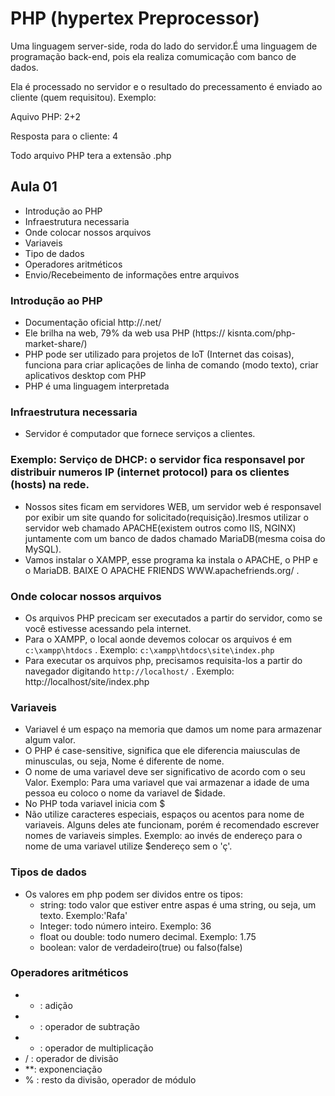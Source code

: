 # PHP (hypertex Preprocessor)
Uma linguagem server-side, roda do lado do servidor.É  uma linguagem de programação back-end, pois ela realiza comumicação com banco de dados.

Ela é processado no servidor e o resultado do precessamento é enviado ao cliente (quem requisitou). Exemplo:

Aquivo  PHP: 2+2

Resposta para o cliente: 4

Todo arquivo PHP tera a extensão .php

## Aula 01
- Introdução ao PHP
- Infraestrutura necessaria
- Onde colocar nossos arquivos
- Variaveis 
- Tipo de dados
- Operadores aritméticos
- Envio/Recebeimento de informações entre arquivos 

### Introdução ao PHP
- Documentação oficial http://.net/
- Ele brilha na web, 79% da web usa PHP (https:// kisnta.com/php-market-share/)
- PHP pode ser utilizado para projetos de IoT (Internet das coisas), funciona para criar aplicações de linha de comando (modo texto), criar aplicativos desktop com PHP 
- PHP é uma linguagem interpretada 

### Infraestrutura necessaria
 - Servidor é computador que fornece serviços a clientes.
 ### Exemplo: Serviço de DHCP: o servidor fica responsavel por distribuir numeros IP (internet protocol) para os clientes (hosts) na rede. 

 - Nossos sites ficam em servidores WEB, um servidor web é responsavel por exibir um site quando for solicitado(requisição).Iresmos utilizar o servidor web chamado APACHE(existem outros como IIS, NGINX) juntamente com um banco de dados chamado MariaDB(mesma coisa do MySQL). 
 - Vamos instalar o XAMPP, esse programa ka instala o APACHE, o PHP e o MariaDB. BAIXE O APACHE FRIENDS WWW.apachefriends.org/ .

 ### Onde colocar nossos arquivos
 - Os arquivos PHP precicam ser executados a partir do servidor, como se você estivesse acessando pela internet.
  - Para o XAMPP, o local aonde devemos colocar os arquivos é em `c:\xampp\htdocs` . Exemplo: `c:\xampp\htdocs\site\index.php`
  - Para executar os arquivos php, precisamos requisita-los a partir do navegador digitando `http://localhost/` . Exemplo: http://localhost/site/index.php


### Variaveis
- Variavel é um espaço na memoria que damos um nome para armazenar algum valor.
- O PHP é case-sensitive, significa que ele diferencia maiusculas de minusculas, ou seja, Nome é diferente de nome.
- O nome de uma variavel deve ser significativo de acordo com o seu Valor. Exemplo: Para uma variavel que vai armazenar a idade de uma pessoa eu coloco o nome da variavel de $idade.
- No PHP toda variavel inicia com $
- Não utilize caracteres especiais, espaços ou acentos para nome de variaveis. Alguns deles ate funcionam, porém é recomendado escrever nomes de variaveis simples. Exemplo: ao invés de endereço para o nome de uma variavel utilize $endereço sem o 'ç'.

### Tipos de dados
- Os valores em php podem ser dividos entre os tipos:
   - string: todo valor que estiver entre aspas é uma string, ou seja, um texto. Exemplo:'Rafa'
   - Integer: todo número inteiro.
   Exemplo: 36
   - float ou double: todo numero decimal. Exemplo: 1.75
   - boolean: valor de verdadeiro(true) ou falso(false)

### Operadores aritméticos 
- + : adição
- - : operador de subtração
- * : operador de multiplicação
- / : operador de divisão
- **: exponenciação
- % : resto da divisão, operador de módulo 



 
